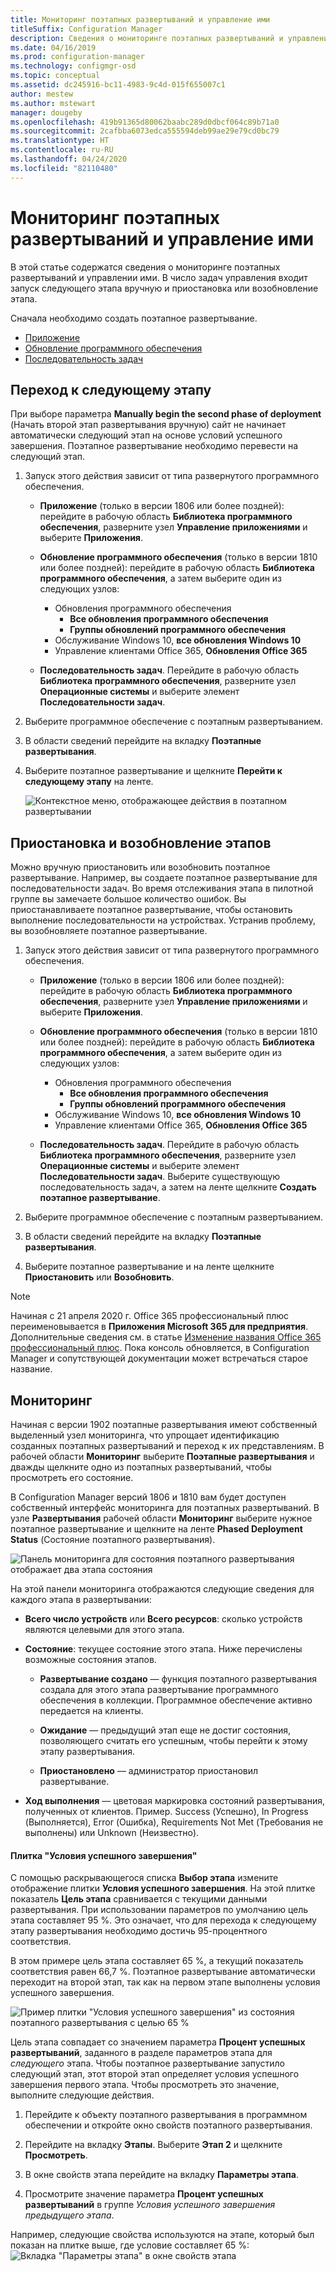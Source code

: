 ```yaml
---
title: Мониторинг поэтапных развертываний и управление ими
titleSuffix: Configuration Manager
description: Сведения о мониторинге поэтапных развертываний и управлении ими для программного обеспечения в Configuration Manager.
ms.date: 04/16/2019
ms.prod: configuration-manager
ms.technology: configmgr-osd
ms.topic: conceptual
ms.assetid: dc245916-bc11-4983-9c4d-015f655007c1
author: mestew
ms.author: mstewart
manager: dougeby
ms.openlocfilehash: 419b91365d80062baabc289d0dbcf064c89b71a0
ms.sourcegitcommit: 2cafbba6073edca555594deb99ae29e79cd0bc79
ms.translationtype: HT
ms.contentlocale: ru-RU
ms.lasthandoff: 04/24/2020
ms.locfileid: "82110480"
---
```

# <a name="manage-and-monitor-phased-deployments"></a>Мониторинг поэтапных развертываний и управление ими

В этой статье содержатся сведения о мониторинге поэтапных развертываний и управлении ими. В число задач управления входит запуск следующего этапа вручную и приостановка или возобновление этапа. 

Сначала необходимо создать поэтапное развертывание. 
- [Приложение](create-phased-deployment-for-task-sequence.md?toc=/sccm/apps/toc.json&bc=/sccm/apps/breadcrumb/toc.json)  
- [Обновление программного обеспечения](create-phased-deployment-for-task-sequence.md?toc=/sccm/sum/toc.json&bc=/sccm/sum/breadcrumb/toc.json)  
- [Последовательность задач](create-phased-deployment-for-task-sequence.md)  



## <a name="move-to-the-next-phase"></a><a name="bkmk_move"></a> Переход к следующему этапу

При выборе параметра **Manually begin the second phase of deployment** (Начать второй этап развертывания вручную) сайт не начинает автоматически следующий этап на основе условий успешного завершения. Поэтапное развертывание необходимо перевести на следующий этап.  

1. Запуск этого действия зависит от типа развернутого программного обеспечения.  

    - **Приложение** (только в версии 1806 или более поздней): перейдите в рабочую область **Библиотека программного обеспечения**, разверните узел **Управление приложениями** и выберите **Приложения**.   

    - **Обновление программного обеспечения** (только в версии 1810 или более поздней): перейдите в рабочую область **Библиотека программного обеспечения**, а затем выберите один из следующих узлов:    
        - Обновления программного обеспечения  
            - **Все обновления программного обеспечения**  
            - **Группы обновлений программного обеспечения**   
        - Обслуживание Windows 10, **все обновления Windows 10**  
        - Управление клиентами Office 365, **Обновления Office 365**  

    - **Последовательность задач**. Перейдите в рабочую область **Библиотека программного обеспечения**, разверните узел **Операционные системы** и выберите элемент **Последовательности задач**.   

2. Выберите программное обеспечение с поэтапным развертыванием.  

3. В области сведений перейдите на вкладку **Поэтапные развертывания**.  

4. Выберите поэтапное развертывание и щелкните **Перейти к следующему этапу** на ленте.  

    ![Контекстное меню, отображающее действия в поэтапном развертывании](media/Suspend-phased-deployment.PNG)



## <a name="suspend-and-resume-phases"></a><a name="bkmk_suspend"></a> Приостановка и возобновление этапов 

Можно вручную приостановить или возобновить поэтапное развертывание. Например, вы создаете поэтапное развертывание для последовательности задач. Во время отслеживания этапа в пилотной группе вы замечаете большое количество ошибок. Вы приостанавливаете поэтапное развертывание, чтобы остановить выполнение последовательности на устройствах. Устранив проблему, вы возобновляете поэтапное развертывание. 

1. Запуск этого действия зависит от типа развернутого программного обеспечения.  

    - **Приложение** (только в версии 1806 или более поздней): перейдите в рабочую область **Библиотека программного обеспечения**, разверните узел **Управление приложениями** и выберите **Приложения**.   

    - **Обновление программного обеспечения** (только в версии 1810 или более поздней): перейдите в рабочую область **Библиотека программного обеспечения**, а затем выберите один из следующих узлов:    
        - Обновления программного обеспечения  
            - **Все обновления программного обеспечения**  
            - **Группы обновлений программного обеспечения**   
        - Обслуживание Windows 10, **все обновления Windows 10**  
        - Управление клиентами Office 365, **Обновления Office 365**  

    - **Последовательность задач**. Перейдите в рабочую область **Библиотека программного обеспечения**, разверните узел **Операционные системы** и выберите элемент **Последовательности задач**. Выберите существующую последовательность задач, а затем на ленте щелкните **Создать поэтапное развертывание**.  

2. Выберите программное обеспечение с поэтапным развертыванием.  

3. В области сведений перейдите на вкладку **Поэтапные развертывания**.  

4. Выберите поэтапное развертывание и на ленте щелкните **Приостановить** или **Возобновить**. 

> [!NOTE]
> Начиная с 21 апреля 2020 г. Office 365 профессиональный плюс переименовывается в **Приложения Microsoft 365 для предприятия**. Дополнительные сведения см. в статье [Изменение названия Office 365 профессиональный плюс](https://docs.microsoft.com/deployoffice/name-change). Пока консоль обновляется, в Configuration Manager и сопутствующей документации может встречаться старое название. 

<!-- Removed for 1806, need to clarify behavior with engineering
When you suspend a phased deployment, it sets the available and deadline times on the active deployments to a future time. When you resume, it generates a new schedule based on when you resume the phased deployment. The new schedule helps to avoid problems if you resume after the original deadline. For example, the initial schedule has the required deadline seven days after the deployment is available. You suspend it on the second day. If you aren't ready to resume it until day eight, you don't want the deployment to be immediately past the deadline. So it generates a new deadline starting from when you resume the phased deployment on day eight. 
-->


## <a name="monitor"></a><a name="bkmk_monitor"></a> Мониторинг
<!--1358577-->
Начиная с версии 1902 поэтапные развертывания имеют собственный выделенный узел мониторинга, что упрощает идентификацию созданных поэтапных развертываний и переход к их представлениям. В рабочей области **Мониторинг** выберите **Поэтапные развертывания** и дважды щелкните одно из поэтапных развертываний, чтобы просмотреть его состояние. <!--3555949-->

В Configuration Manager версий 1806 и 1810 вам будет доступен собственный интерфейс мониторинга для поэтапных развертываний. В узле **Развертывания** рабочей области **Мониторинг** выберите нужное поэтапное развертывание и щелкните на ленте **Phased Deployment Status** (Состояние поэтапного развертывания).

![Панель мониторинга для состояния поэтапного развертывания отображает два этапа состояния](media/1358577-phased-deployment-status.png)

На этой панели мониторинга отображаются следующие сведения для каждого этапа в развертывании:  

- **Всего число устройств** или **Всего ресурсов**: сколько устройств являются целевыми для этого этапа.  

- **Состояние**: текущее состояние этого этапа. Ниже перечислены возможные состояния этапов.  

    - **Развертывание создано** — функция поэтапного развертывания создала для этого этапа развертывание программного обеспечения в коллекции. Программное обеспечение активно передается на клиенты.  

    - **Ожидание** — предыдущий этап еще не достиг состояния, позволяющего считать его успешным, чтобы перейти к этому этапу развертывания.  

    - **Приостановлено** — администратор приостановил развертывание.  

- **Ход выполнения** — цветовая маркировка состояний развертывания, полученных от клиентов. Пример. Success (Успешно), In Progress (Выполняется), Error (Ошибка), Requirements Not Met (Требования не выполнены) или Unknown (Неизвестно). 

#### <a name="success-criteria-tile"></a>Плитка "Условия успешного завершения"

С помощью раскрывающегося списка **Выбор этапа** измените отображение плитки **Условия успешного завершения**. На этой плитке показатель **Цель этапа** сравнивается с текущими данными развертывания. При использовании параметров по умолчанию цель этапа составляет 95 %. Это означает, что для перехода к следующему этапу развертывания необходимо достичь 95-процентного соответствия.

В этом примере цель этапа составляет 65 %, а текущий показатель соответствия равен 66,7 %. Поэтапное развертывание автоматически переходит на второй этап, так как на первом этапе выполнены условия успешного завершения.  

   ![Пример плитки "Условия успешного завершения" из состояния поэтапного развертывания с целью 65 %](media/pod-status-success-criteria-tile.png)

Цель этапа совпадает со значением параметра **Процент успешных развертываний**, заданного в разделе параметров этапа для *следующего* этапа. Чтобы поэтапное развертывание запустило следующий этап, этот второй этап определяет условия успешного завершения первого этапа. Чтобы просмотреть это значение, выполните следующие действия. 

1. Перейдите к объекту поэтапного развертывания в программном обеспечении и откройте окно свойств поэтапного развертывания.  

2. Перейдите на вкладку **Этапы**. Выберите **Этап 2** и щелкните **Просмотреть**.  

3. В окне свойств этапа перейдите на вкладку **Параметры этапа**.  

4. Просмотрите значение параметра **Процент успешных развертываний** в группе *Условия успешного завершения предыдущего этапа*.  

Например, следующие свойства используются на этапе, который был показан на плитке выше, где условие составляет 65 %:  
![Вкладка "Параметры этапа" в окне свойств этапа](media/phase-properties-phase-settings.png)

